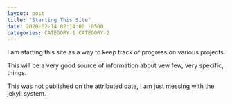 ```yaml
---
layout: post
title: "Starting This Site"
date: 2020-02-14 02:14:00 -0500
categories: CATEGORY-1 CATEGORY-2
---
```


I am starting this site as a way to keep track of progress on various projects. 

This will be a very good source of information about vew few, very specific, things. 

This was not published on the attributed date, I am just messing with the jekyll system.

